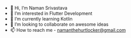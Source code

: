 - 👋 Hi, I’m Naman Srivastava
- 👀 I’m interested in Flutter Development
- 🌱 I’m currently learning Kotlin
- 💞️ I’m looking to collaborate on awesome ideas 
- 📫 How to reach me - namanthehurtlocker@gmail.com 

<!---
imnaman1/imnaman1 is a ✨ special ✨ repository because its `README.md` (this file) appears on your GitHub profile.
You can click the Preview link to take a look at your changes.
--->
